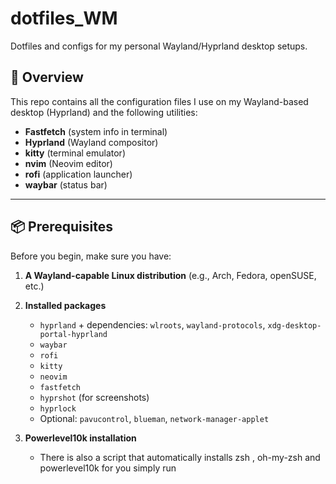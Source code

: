 # dotfiles\_WM

Dotfiles and configs for my personal Wayland/Hyprland desktop setups.

## 📖 Overview

This repo contains all the configuration files I use on my Wayland-based desktop (Hyprland) and the following utilities:

* **Fastfetch** (system info in terminal)
* **Hyprland** (Wayland compositor)
* **kitty** (terminal emulator)
* **nvim** (Neovim editor)
* **rofi** (application launcher)
* **waybar** (status bar)

---

## 📦 Prerequisites

Before you begin, make sure you have:

1. **A Wayland-capable Linux distribution**
   (e.g., Arch, Fedora, openSUSE, etc.)

2. **Installed packages**

   * `hyprland` + dependencies: `wlroots`, `wayland-protocols`, `xdg-desktop-portal-hyprland`
   * `waybar`
   * `rofi`
   * `kitty`
   * `neovim`
   * `fastfetch`
   * `hyprshot` (for screenshots)
   * `hyprlock`
   * Optional: `pavucontrol`, `blueman`, `network-manager-applet`

3. **Powerlevel10k installation**
   * There is also a script that automatically installs zsh , oh-my-zsh and powerlevel10k for you simply run

